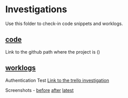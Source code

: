 # Investigations

Use this folder to check-in code snippets and worklogs.

## [code](./code/readme.md)

Link to the github path where the project is ()

## [worklogs](./worklogs/readme.md)

Authentication Test [Link to the trello investigation](https://trello.com/c/mUIPU1ft/1-5-demo-for-authentication-using-implicit-flow)

Screenshots - 
[before](https://github.com/Team-Unified/LiveProjectsTemplate/blob/master/investigations/code/Authentication%20Test/Screen%20Shot%202018-11-20%20at%2002.39.54%20(2).png) [after](https://github.com/Team-Unified/LiveProjectsTemplate/blob/master/investigations/code/Authentication%20Test/Screen%20Shot%202018-11-20%20at%2002.40.15%20(2).png) [latest](https://github.com/Team-Unified/LiveProjectsTemplate/blob/master/investigations/code/Authentication%20Test/Screen%20Shot%202018-11-20%20at%2005.05.56.png)
